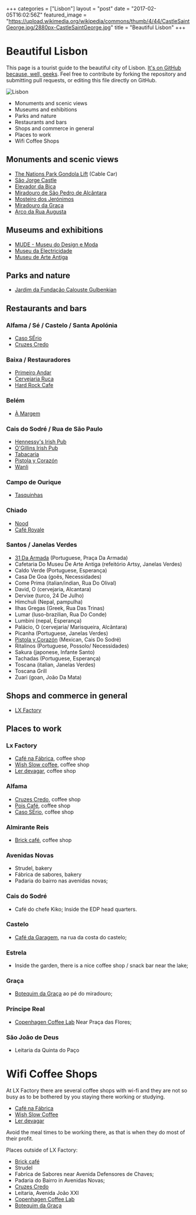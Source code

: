 +++
categories = ["Lisbon"]
layout = "post"
date = "2017-02-05T16:02:56Z"
featured_image = "https://upload.wikimedia.org/wikipedia/commons/thumb/4/44/CastleSaintGeorge.jpg/2880px-CastleSaintGeorge.jpg"
title = "Beautiful Lisbon"
+++

# Beautiful Lisbon

This page is a tourist guide to the beautiful city of Lisbon. [It's on GitHub because, well, geeks](https://github.com/oneoverzero/beautiful_lisbon). Feel free to contribute by forking the repository and submitting pull requests, or editing this file directly on GitHub.

![Lisbon](https://upload.wikimedia.org/wikipedia/commons/thumb/4/44/CastleSaintGeorge.jpg/2880px-CastleSaintGeorge.jpg)



- Monuments and scenic views
- Museums and exhibitions
- Parks and nature
- Restaurants and bars
- Shops and commerce in general
- Places to work
- Wifi Coffee Shops







## Monuments and scenic views

* [The Nations Park Gondola Lift](http://www.telecabinelisboa.pt/epages/2060-120119.sf/en_GB/?ObjectPath=/Shops/2060-120119/Categories/Sobre_Telecabine_Lisboa) (Cable Car)
* [São Jorge Castle](https://en.wikipedia.org/wiki/S%C3%A3o_Jorge_Castle)
* [Elevador da Bica](https://pt.wikipedia.org/wiki/Elevador_da_Bica)
* [Miradouro de São Pedro de Alcântara](https://foursquare.com/v/miradouro-de-s%C3%A3o-pedro-de-alc%C3%A2ntara/4b0588a2f964a5200dd122e3)
* [Mosteiro dos Jerónimos](https://foursquare.com/v/mosteiro-dos-jer%C3%B3nimos/4b7a8c17f964a520a5302fe3?ref=nuggets)
* [Miradouro da Graça](https://foursquare.com/v/miradouro-da-gra%C3%A7a/4c07f87affb8c9b691826761?ref=nuggets)
* [Arco da Rua Augusta](https://foursquare.com/v/arco-da-rua-augusta/4b0588a2f964a52006d122e3?ref=nuggets)


## Museums and exhibitions

* [MUDE - Museu do Design e Moda](http://www.mude.pt)
* [Museu da Electricidade](https://foursquare.com/visitanteriso)
* [Museu de Arte Antiga](http://www.museudearteantiga.pt)


## Parks and nature
* [Jardim da Fundação Calouste Gulbenkian](https://foursquare.com/v/jardim-da-funda%C3%A7%C3%A3o-calouste-gulbenkian/4bd836cc35aad13ad54c90f3?ref=nuggets)



## Restaurants and bars

### Alfama / Sé / Castelo / Santa Apolónia
* [Caso SÉrio](http://lifecooler.com/artigo/comer/caso-serio/436239)
* [Cruzes Credo](https://www.zomato.com/pt/grande-lisboa/cruzes-credo-s%C3%A9-lisboa)

### Baixa / Restauradores
* [Primeiro Andar](https://foursquare.com/v/primeiro-andar/50147499e4b07f20b3668adf?ref=nuggets)
* [Cervejaria Ruca](https://www.zomato.com/pt/grande-lisboa/ruca-baixa-lisboa)
* [Hard Rock Cafe](https://www.zomato.com/pt/HardRockCafe-Lisboa)

### Belém
* [À Margem](http://www.lifecooler.com/artigo/comer/a-margem/364551/)

### Cais do Sodré / Rua de São Paulo
* [Hennessy's Irish Pub](https://www.zomato.com/grande-lisboa/hennessys-irish-pub-cais-do-sodr%C3%A9-lisboa)
* [O'Gillins Irish Pub](https://www.zomato.com/grande-lisboa/ogilins-irish-pub-cais-do-sodr%C3%A9-lisboa)
* [Tabacaria](https://www.tripadvisor.com.br/Restaurant_Review-g189158-d10292976-Reviews-A_Tabacaria-Lisbon_Lisbon_District_Central_Portugal.html)
* [Pistola y Corazón](https://www.tripadvisor.com/Restaurant_Review-g189158-d7312425-Reviews-Pistola_y_Corazon-Lisbon_Lisbon_District_Central_Portugal.html)
* [Wanli](https://www.tripadvisor.com/Restaurant_Review-g189158-d3898048-Reviews-Wanli-Lisbon_Lisbon_District_Central_Portugal.html)

### Campo de Ourique
* [Tasquinhas](https://www.facebook.com/mercadodecampodeourique)

### Chiado
* [Nood](https://www.zomato.com/grande-lisboa/nood-chiado-lisboa)
* [Café Royale](https://www.zomato.com/grande-lisboa/royale-caf%C3%A9-chiado-lisboa)

### Santos / Janelas Verdes

* [31 Da Armada](https://www.zomato.com/grande-lisboa/31-da-armada-alc%C3%A2ntara-lisboa) (Portuguese, Praça Da Armada)
* Cafetaria Do Museu De Arte Antiga (refeitório Artsy, Janelas Verdes)
* Caldo Verde (Portuguese, Esperança)
* Casa De Goa (goês, Necessidades)
* Come Prima (italian/indian, Rua Do Olival)
* David, O (cervejaria, Alcantara)
* Dervixe (turco, 24 De Julho)
* Himchuli (Nepal, pampulha)
* Ilhas Gregas (Greek, Rua Das Trinas)
* Lumar (luso-brazilian, Rua Do Conde)
* Lumbini (nepal, Esperança)
* Palácio, O (cervejaria/ Marisqueira, Alcãntara)
* Picanha (Portuguese, Janelas Verdes)
* [Pistola y Corazón](https://www.zomato.com/grande-lisboa/pistola-y-coraz%C3%B3n-taqueria-cais-do-sodr%C3%A9-lisboa) (Mexican, Cais Do Sodré)
* Ritalinos (Portuguese, Possolo/ Necessidades)
* Sakura (japonese, Infante Santo)
* Tachadas (Portuguese, Esperança)
* Toscana (italian, Janelas Verdes)
* Toscana Grill
* Zuari (goan, João Da Mata)


## Shops and commerce in general

* [LX Factory](https://foursquare.com/v/lx-factory/4b3cda52f964a520428825e3?ref=nuggets)


## Places to work

### Lx Factory
- [Café na Fábrica](https://www.zomato.com/pt/grande-lisboa/caf%C3%A9-da-f%C3%A1brica-alc%C3%A2ntara-lisboa), coffee shop
- [Wish Slow coffee](https://www.zomato.com/pt/grande-lisboa/wish-alc%C3%A2ntara-lisboa), coffee shop
- [Ler devagar](https://www.zomato.com/pt/grande-lisboa/ler-devagar-alc%C3%A2ntara-lisboa), coffee shop

### Alfama 
- [Cruzes Credo](https://www.zomato.com/pt/grande-lisboa/cruzes-credo-s%C3%A9-lisboa), coffee shop
- [Pois Café](https://www.zomato.com/pt/grande-lisboa/pois-caf%C3%A9-1-s%C3%A9-lisboa), coffee shop
- [Caso SÉrio](https://www.zomato.com/pt/grande-lisboa/caso-s%C3%A9rio-s%C3%A9-lisboa), coffee shop

### Almirante Reis

- [Brick café](https://www.zomato.com/pt/grande-lisboa/brick-1-anjos-lisboa), coffee shop

### Avenidas Novas

- Strudel, bakery
- Fábrica de sabores, bakery
- Padaria do bairro nas avenidas novas; 

### Cais do Sodré
- Café do chefe Kiko; Inside the EDP head quarters.

### Castelo
- [Café da Garagem](https://www.zomato.com/grande-lisboa/caf%C3%A9-da-garagem-castelo-lisboa), na rua da costa do castelo; 

### Estrela
- Inside the garden, there is a nice coffee shop / snack bar near the lake; 

### Graça
- [Botequim da Graça](https://www.zomato.com/grande-lisboa/botequim-gra%C3%A7a-lisboa) ao pé do miradouro; 

### Príncipe Real
- [Copenhagen Coffee Lab](https://www.zomato.com/grande-lisboa/copenhagen-coffee-lab-pr%C3%ADncipe-real-lisboa) Near Praça das Flores;

### São João de Deus
- Leitaria da Quinta do Paço


# Wifi Coffee Shops

At LX Factory there are several coffee shops with wi-fi and they are not so busy as to be  bothered by you staying there working or studying.

* [Café na Fábrica](https://www.zomato.com/pt/grande-lisboa/caf%C3%A9-da-f%C3%A1brica-alc%C3%A2ntara-lisboa)
* [Wish Slow Coffee](https://www.zomato.com/pt/grande-lisboa/wish-alc%C3%A2ntara-lisboa)
* [Ler devagar](https://www.zomato.com/pt/grande-lisboa/ler-devagar-alc%C3%A2ntara-lisboa)

Avoid the meal times to be working there, as that is when they do most of their profit.

Places outside of LX Factory: 

* [Brick café](https://www.zomato.com/pt/grande-lisboa/brick-1-anjos-lisboa)
* Strudel 
* Fabrica de Sabores near Avenida Defensores de Chaves;
* Padaria do Bairro in Avenidas Novas;
* [Cruzes Credo](https://www.zomato.com/pt/grande-lisboa/cruzes-credo-s%C3%A9-lisboa)
* Leitaria, Avenida João XXI
* [Copenhagen Coffee Lab](https://www.zomato.com/grande-lisboa/copenhagen-coffee-lab-pr%C3%ADncipe-real-lisboa)
* [Botequim da Graça](https://www.zomato.com/grande-lisboa/botequim-gra%C3%A7a-lisboa) 
